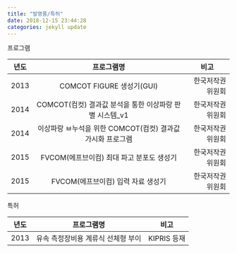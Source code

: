 ```yaml
---
title: "발명품/특허"
date: 2018-12-15 23:44:28
categories: jekyll update
---
```


프로그램

| <center>년도</center> |<center> 프로그램명 </center> | <center>비고</center>  |
|:--------|:--------:|--------:|
| 2013 | COMCOT FIGURE 생성기(GUI) | 한국저작권위원회 |
| 2014 | COMCOT(컴컷) 결과값 분석을 통한 이상파랑 판별 시스템_v1 | 한국저작권위원회 |
| 2014 | 이상파랑 ㅂ누석을 위한 COMCOT(컴컷) 결과값 가시화 프로그램 | 한국저작권위원회 |
| 2015 | FVCOM(에프브이컴) 최대 파고 분포도 생성기 | 한국저작권위원회 |
| 2015 | FVCOM(에프브이컴) 입력 자료 생성기 | 한국저작권위원회 |


특허

| <center>년도</center> |<center> 프로그램명 </center> | <center>비고</center>  |
|:--------|:--------:|--------:|
| 2013 |유속 측정장비용 계류식 선체형 부이 | KIPRIS 등재 |

